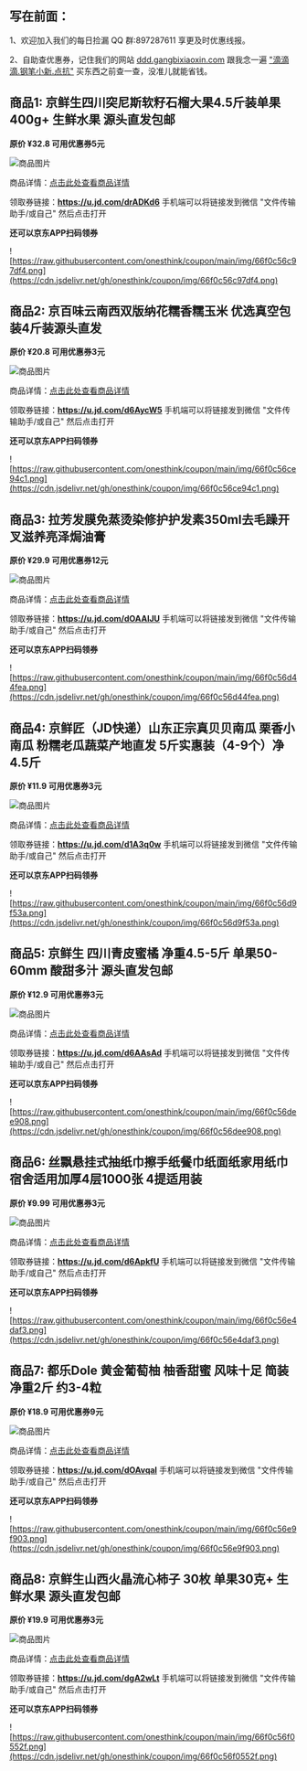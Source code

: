 ## 写在前面：

1、欢迎加入我们的每日捡漏 QQ 群:897287611 享更及时优惠线报。

2、自助查优惠券，记住我们的网站 [ddd.gangbixiaoxin.com](https://ddd.gangbixiaoxin.com) 跟我念一遍 ["滴滴滴.钢笔小新.点抗"](https://ddd.gangbixiaoxin.com) 买东西之前查一查，没准儿就能省钱。

## 商品1: 京鲜生四川突尼斯软籽石榴大果4.5斤装单果400g+ 生鲜水果 源头直发包邮

**原价 ¥32.8 可用优惠券5元**

![商品图片](http://img14.360buyimg.com/n1/jfs/t1/103523/36/49405/103695/66deaafaFfa164ced/4580bbfa159c5882.jpg)

商品详情：[点击此处查看商品详情](https://union-click.jd.com/jdc?e=1003156031&amp;p=JF8BAZ4JK1olXDYCVV9dCkgXAG0BGFglGVlaCgFtUQ5SQi0DBUVOBVlUAwoCFxBCHD1WR0VNGFJeSwcYVBYZQTVMFzhFB1tfKQ0fVTlMVARseAxoIg4HKloYaiUVfQ5ySy9iNWd1Ayc8DT58azkfW1dhJHZnIz02Sj9uew9xaA5XJXNmNzwEdEl3cWZoeQJ1GXFnLDw_QQ1cYx0Aaz9mIQR0JlYrahJrBA96eChuPmVcIAE5bT90ZDN_fyxICH9cDikkdCtzZA8OYyJhOHJLMxwqCjt0dxxdTGtCClV3PTkNUitMQydMfyMWPXYCUlYbBEcnAl8LGlsSVAAFUldYOHsXA19edVsUXAcHU1deD04nAl8IHVgTXAIGVFZYCkMXM28AHGvC8L7X3u-IgPLDneffovzA1LrWytZtOHsUM28JGlkVWQEDVl5tOEsUM2w4RTUUDg8FAF0KDiVLAztaGAFKXGgBV1tcAEwfCl8KGloXXzYyZD0NUhZKfjxKRilOCm1mNwkgd0MSfWtNeTUXI2d4BCoqYCpgVBZpHi5-NVAyVG4)

领取券链接：**https://u.jd.com/drADKd6** 手机端可以将链接发到微信 "文件传输助手/或自己" 然后点击打开

**还可以京东APP扫码领券**

![https://raw.githubusercontent.com/onesthink/coupon/main/img/66f0c56c97df4.png](https://cdn.jsdelivr.net/gh/onesthink/coupon/img/66f0c56c97df4.png)

## 商品2: 京百味云南西双版纳花糯香糯玉米 优选真空包装4斤装源头直发

**原价 ¥20.8 可用优惠券3元**

![商品图片](http://img14.360buyimg.com/n1/jfs/t1/230078/30/19490/130865/66713b8aFdcd916dd/80943c789a5160c5.jpg)

商品详情：[点击此处查看商品详情](https://union-click.jd.com/jdc?e=1003156031&amp;p=JF8BAZ4JK1olXDYCVV9dCU8UAWgOGV4lGVlaCgFtUQ5SQi0DBUVOBVlUAwoCFxBCHD1WR0VNGFJeSwcYVBYZQTVMFy8RLVtLBwoAU0tfWA5tZBxBNXx_ACk9SSUVYh9IHylMJUNVAVhUWgxkWxEfW1dhJHZnIz06Sz8Vfwh8UjBVJXNmMTwEcElgS2ZseQJ1GXFnLyc_QSNcdQ0AaT9mNQR2JlcNahFnCxgKTi1uPmVcIAE5bT90ZC9_GixICH9DFyoCfxhydGdNYyJhOHJLMxwpCi9wdBx3TGtOX3V1BhUqXChQfRJefAdOIV1AEhU9BEcnAl8LGlsSVAAFUldYOHsXA19edVsUXAcHUlpdD0gnAl8IHVgTXAIGVFZaD00TM28AHGvC8L7X3u-IgPLDneffovzA1LrWytZtOHsUM28JGlkVWQEDVl5tOEsUM2w4RTUUDgAAVQ0KDyVLAztaGAdBCWgBV1tVCE0eAV8KGloXXzYyZCpZeBZeUDtVQFtdBmdnKxkJYDFqVxhoWjUXPHZCUCwEcA5AVmkBSRxmBXgyVG4)

领取券链接：**https://u.jd.com/d6AycW5** 手机端可以将链接发到微信 "文件传输助手/或自己" 然后点击打开

**还可以京东APP扫码领券**

![https://raw.githubusercontent.com/onesthink/coupon/main/img/66f0c56ce94c1.png](https://cdn.jsdelivr.net/gh/onesthink/coupon/img/66f0c56ce94c1.png)

## 商品3: 拉芳发膜免蒸烫染修护护发素350ml去毛躁开叉滋养亮泽焗油膏

**原价 ¥29.9 可用优惠券12元**

![商品图片](http://img14.360buyimg.com/n1/jfs/t1/226170/14/21352/115317/6673e050Fc487fd25/de109a779001662a.jpg)

商品详情：[点击此处查看商品详情](https://union-click.jd.com/jdc?e=1003156031&amp;p=JF8BAaIJK1olXwIAVl9UDE4QBl8NGFkdXQYCZBoCUBVIMzZNXhpXVhgcDwYCXhxDXHBTTkRHA1ocDBsJVFRORjNVFRlPGQpHKSQufCJVYB1aZT1AHlpkVh4LQR1WXDJmGQJOX3tGPB85UztnRjtBaT9pSkYOIzclaDJ0YCh8byxzPgdHCzwvazd0AipKfzliPmVYClk4cShrdzJ_RzlnOnp1DhxbaElFYRh6eBxiX3pRIz0uTT9-azdgRD9mKl5UNioAAAhzAhtqbDhqA3FrAj4pQSxIex8cGS4BX3MyKAo0DUJPXgRrZT0UWgJWEQcpd0pORWMEK1olXgcCU1dbD00eBl84G1slC2gCVV9cCUoeA2YLK1olXQABUl9ZDEsfBWYKG2sVVQEyg_Pl3cGm1uexz8Wdir-lgdfh3NWfM184GGsVXAcAVFpaCUkXM18IGGsWbVhsVQ1bCx8WCmlmR1tBDwVdBFczC0sSAm8AH14lXwcDVlxtOHtSfhV7bzJXPnRQKjgISxdxAS9eUg1UAltsVgcGCjZTay5sQCtlGFJLJjohOEsn)

领取券链接：**https://u.jd.com/dOAAlJU** 手机端可以将链接发到微信 "文件传输助手/或自己" 然后点击打开

**还可以京东APP扫码领券**

![https://raw.githubusercontent.com/onesthink/coupon/main/img/66f0c56d44fea.png](https://cdn.jsdelivr.net/gh/onesthink/coupon/img/66f0c56d44fea.png)

## 商品4: 京鲜匠（JD快递）山东正宗真贝贝南瓜 栗香小南瓜 粉糯老瓜蔬菜产地直发 5斤实惠装（4-9个）净 4.5斤

**原价 ¥11.9 可用优惠券3元**

![商品图片](http://img14.360buyimg.com/n1/jfs/t1/179647/40/47944/160264/66dbf240Fdf7113b9/4551d276bb624387.jpg)

商品详情：[点击此处查看商品详情](https://union-click.jd.com/jdc?e=1003156031&amp;p=JF8BAa0JK1olXwMLU11YCUMRAl8IGlodWwcAVlteC00SB19MRANLAjZbERscSkAJHTRQRA1CCVkdDwtCWhVLHTdNTwcKBENeCVAfUg8bX2xJbQwUGnFVKFY2SQlJBTteQywWHgVVOlwAQzkUdxMIbQJgNGJcPScaVFxXDxtxaz5sPn1GIAEhYTxOVi5_cj9NOWVmEikFUix1ShdOby5lNGFYIBcpUEpEYW5oWy9NB2RgHRgbazlrZBsJaAxhJG5iID06Sz9-YwhzfSdrCllmNCk6CUhxARNQbDhyHHJrLD0pazRTdG58D1lgbU9DKj9UWBlFYXFqYBNlXAR9NiECXSsbD18JK1gUXQELUllbAU4nM28IKxp7XQMEVV5aAUMnAl8IHVgTXAIGV19cDU0eM28AHGvC8L7X3u-IgPLDneffovzA1LrWytZtOHsUM28JGlkVWQEDVl5tOEsUM2w4RTUUDgAAVQ0KCiVLAztaGBpHWWgBV1tVCkgTC18KGloXXzYyZAJeST1AAih_TCcdNkdAClgJXhNgACwLTDUXAE1wVyohCD1OdgZsRTJsGloyVG4)

领取券链接：**https://u.jd.com/d1A3q0w** 手机端可以将链接发到微信 "文件传输助手/或自己" 然后点击打开

**还可以京东APP扫码领券**

![https://raw.githubusercontent.com/onesthink/coupon/main/img/66f0c56d9f53a.png](https://cdn.jsdelivr.net/gh/onesthink/coupon/img/66f0c56d9f53a.png)

## 商品5: 京鲜生 四川青皮蜜橘 净重4.5-5斤 单果50-60mm 酸甜多汁 源头直发包邮

**原价 ¥12.9 可用优惠券3元**

![商品图片](http://img14.360buyimg.com/n1/jfs/t1/238153/13/23632/156708/66dedbedF8478a292/5c2859c1eac2b35c.jpg)

商品详情：[点击此处查看商品详情](https://union-click.jd.com/jdc?e=1003156031&amp;p=JF8BAasJK1olXwMGVV9ZDUMTBV8IGloVWAUEU1xYAEgnRzBQRQQlBENHFRxWFlVMWzBeTA9KQl1XSwwDVFVPRjtUBAJQAVsMFgQZBBVQYhx-cixOLQdDPVgbcSNvZS8Bb1pXWmgAFxsPTxZAfzddE1JFNg98UQZKSEdjeh9tbDhiH3FdPD4pewJVexpsfjlMJQR1HFc5ahJ3RxhtYCJ3FG5JIjxVei9ka218aVJFP1xyXClfXT1sYAxWbwRxOHJhMx4qCTxKVhZJWC9KKlVnI1YYcDJjZhtBfBlhX2JlIy0iX3t3eHEPaxkWFWVgECImSzYTdxUWSCtDUQoyVW5eCUsQCmkPHVIQbTYCVG4fZp-wrruXo4y68NKg5FlaOEonA2kLHVoRWQUDVFhUCXsXC2g4zPatiIyzgdbk3NWf1NavztKpiZiKZG5tC3sXAm4KG18SXAQCZG5dC3sUMzFmGggdXQUKUlkzVEtDUWxISVl7XgYBUlxZCkgnAW4JGVklbTZcEz8ufiJgWB8JWjITG39qLDgdAT8WQWhmGRhQD0FfAyIFXUMeUwQBZV5NbQYy)

领取券链接：**https://u.jd.com/d6AAsAd** 手机端可以将链接发到微信 "文件传输助手/或自己" 然后点击打开

**还可以京东APP扫码领券**

![https://raw.githubusercontent.com/onesthink/coupon/main/img/66f0c56dee908.png](https://cdn.jsdelivr.net/gh/onesthink/coupon/img/66f0c56dee908.png)

## 商品6: 丝飘悬挂式抽纸巾擦手纸餐巾纸面纸家用纸巾宿舍适用加厚4层1000张 4提适用装

**原价 ¥9.99 可用优惠券3元**

![商品图片](http://img14.360buyimg.com/n1/jfs/t1/50217/36/25692/118985/66c5affbF9baa4dfa/04b08f88d5a7b7ff.jpg)

商品详情：[点击此处查看商品详情](https://union-click.jd.com/jdc?e=1003156031&amp;p=JF8BAa0JK1olXwIAVldUD00TAF8IGlsVWQYGUl1fCU4SC19MRANLAjZbERscSkAJHTRQRA1CCVkdDwtCWhVLHTdNTwcKBENeCVAfUg8bcQhvR1JyB1hLNFoIeg4UCmxjHj1xNWNBOlwrcQxwByZWZTpSAEdAMyItclxXDxtxazliPnVFIycPazxeZC9_cgFNOWJiEj0vUil1Sg9ObC5lP2FbEhcqQEtnYSYJWztdAHBgVT4bfDlvUwxreAxhJG5rIz1dST1uewxzfSdrCl1cMDs-dEhgWw9QbDh2A3BrJDgqex5QdDV8D1lgbVtRDBwtTwMUYRlMZyZ1GlB6BxtYTisbD18JK1gUXQELUllbAU4nM28IKxp7XQ8DVVpfD0snAl8IHVgTXAIGV19fDUsSM28AHGvC8L7X3u-IgPLDneffovzA1LrWytZtOHsUM28JGlkVWQEDVl5tOEsUM2w4RTUUDgAKUVcNDSVLAztaGBhIAWgBVFxaDUweAl8KGloXXzYyZCw6bxceZDVWUjsRCHRHV1deY05xZwdtWDUXK39FM1oUVjV2RDJJWTxpLXwyVG4)

领取券链接：**https://u.jd.com/d6ApkfU** 手机端可以将链接发到微信 "文件传输助手/或自己" 然后点击打开

**还可以京东APP扫码领券**

![https://raw.githubusercontent.com/onesthink/coupon/main/img/66f0c56e4daf3.png](https://cdn.jsdelivr.net/gh/onesthink/coupon/img/66f0c56e4daf3.png)

## 商品7: 都乐Dole 黄金葡萄柚 柚香甜蜜 风味十足 简装 净重2斤 约3-4粒

**原价 ¥18.9 可用优惠券9元**

![商品图片](http://img14.360buyimg.com/n1/jfs/t1/192341/21/40098/52141/6520f671F276364d0/da25010b22d17aa9.jpg)

商品详情：[点击此处查看商品详情](https://union-click.jd.com/jdc?e=1003156031&amp;p=JF8BAdsJK1olXwIAVl5fDUsSBF8IGlsVWgEGVF9VAEoVAV9MRANLAjZbERscSkAJHTRQRA1CCVkdDwtCWhVLHTdNTwcKBENeCVAfUg8bAm8BZyxCPGIAXFcab0hhWzB1WFpgI3NcOlw5cBIXYwR0QRpMLV9fFSIrX1xXDxtxazliPnlcIycpbTJ0Sit8RCdNOWVqEj0vVTx1ShtOexBmL2FbIBcpaktnYW54Wy9nAHVgVQwbaBN3Zg9rGwxhJG5lIwcqTzxIawpzfCcTOE5hIjkCViNFZRNteAJxW3F7Bg49UUtLYG10ciJhLQFiHCo-fBF_BBhxZwt1PlNGNzclYSh1YCh8cg1FKnVXFyk0fBtsY3sKbk8XKDZGUyEpWz5XfQoSRxoSH1IGTgYrbQl3D2M4GmsWXAYFXVhaDkISM18IG2tUMwYCUFpeDksWM244G10WWwcGUF1cDksUBF8IE1wliqu6gdTs3cOu1_GAzOKyiI--gMDVOHsnAF8IGloXXQIFVVxdOHsXAF8LKwV7XFUFUVddC0h5X29cSVhRC0NsV11ZAU8WCm84GVoUXwQyZG5cCEJrdDhpf1kdVEFlVygFVzZUAhp2bgV7X2J6DV49YzdNQjZ4QgZUIXBVZF5t)

领取券链接：**https://u.jd.com/dOAvqal** 手机端可以将链接发到微信 "文件传输助手/或自己" 然后点击打开

**还可以京东APP扫码领券**

![https://raw.githubusercontent.com/onesthink/coupon/main/img/66f0c56e9f903.png](https://cdn.jsdelivr.net/gh/onesthink/coupon/img/66f0c56e9f903.png)

## 商品8: 京鲜生山西火晶流心柿子 30枚 单果30克+ 生鲜水果 源头直发包邮

**原价 ¥19.9 可用优惠券3元**

![商品图片](http://img14.360buyimg.com/n1/jfs/t1/5335/33/25582/119786/66eb8631F354b1b70/e6e439ade7e9cb9c.jpg)

商品详情：[点击此处查看商品详情](https://union-click.jd.com/jdc?e=1003156031&amp;p=JF8BAZ4JK1olXDYCVV9dCk4TA2gJGlolGVlaCgFtUQ5SQi0DBUVOBVlUAwoCFxBCHD1WR0VNGFJeSwcYVBYZQTVMF1xHLl9EVyAiYDUXfgpsQjBpBABiHz8DYSUVSj1TSS50A1pULjw6aEN1X2sfW1dhJHZnIz02SDxudwh_aDxRJXNmMTwEcElgS2ZseQJ1GXFnLyc_QSNcdQ0AaT9mNQR2JlcNahFnCxgKTi1uPmVcIAE5bT90ZC9_GixICH9DFyoCfxhydGdNYyJhOHJLMxwpCi9wdBx3TGtpLwFpVQIEYS58RxRpbCFsGGJBLi49BEcnAl8LGlsSVAAFUldYOHsXA19edVsUXAcHU1deD04nAl8IHVgTXAIGV19VDEgUM28AHGvC8L7X3u-IgPLDneffovzA1LrWytZtOHsUM28JGlkVWQEDVl5tOEsUM2w4RTUUDgABAFZUCCVLAztaGB1GVWgBVFxVDUoWBV8KGloXXzYyZFkPexJRABF3cyUVIGNmDTUhUU13SA5WcjUXFFRZBis8VhdBeQ1ve1N3AQIyVG4)

领取券链接：**https://u.jd.com/dgA2wLt** 手机端可以将链接发到微信 "文件传输助手/或自己" 然后点击打开

**还可以京东APP扫码领券**

![https://raw.githubusercontent.com/onesthink/coupon/main/img/66f0c56f0552f.png](https://cdn.jsdelivr.net/gh/onesthink/coupon/img/66f0c56f0552f.png)


